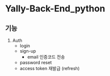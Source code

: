 # Yally-Back-End_python

## 기능

1. Auth
    - login
    - sign-up 
        - email 인증코드 전송
    - password reset
    - access token 재발급 (refresh)
    